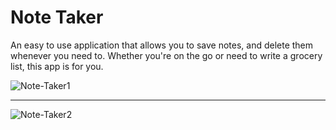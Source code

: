 # Note Taker

An easy to use application that allows you to save notes, and delete them whenever you need to. 
Whether you're on the go or need to write a grocery list, this app is for you.

![Note-Taker1](https://user-images.githubusercontent.com/62081345/96357256-b0762080-10c7-11eb-81cc-31540e7564b8.gif)
***
![Note-Taker2](https://user-images.githubusercontent.com/62081345/96357262-bf5cd300-10c7-11eb-960f-4bb01ecf13b2.gif)

